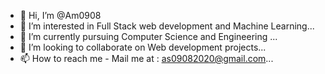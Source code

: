 - 👋 Hi, I’m @Am0908
- 👀 I’m interested in Full Stack web development and Machine Learning...
- 🌱 I’m currently pursuing Computer Science and Engineering ...
- 💞️ I’m looking to collaborate on Web development projects...
- 📫 How to reach me - Mail me at : as09082020@gmail.com...

<!---
Am0908/Am0908 is a ✨ special ✨ repository because its `README.md` (this file) appears on your GitHub profile.
You can click the Preview link to take a look at your changes.
--->
